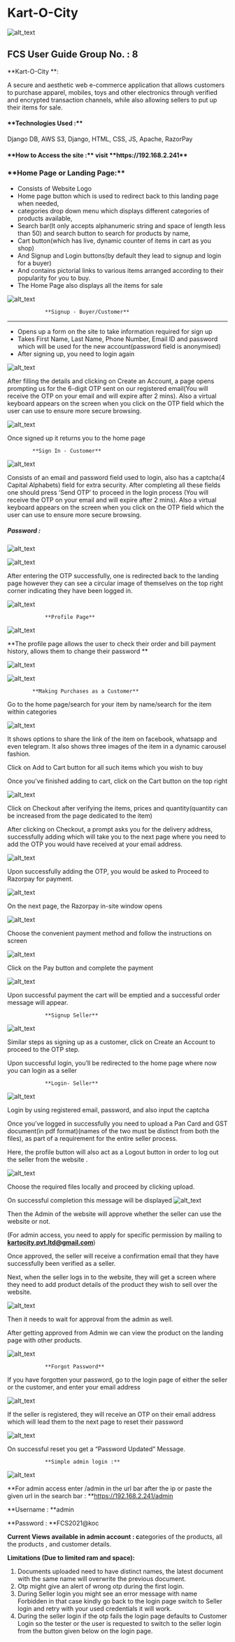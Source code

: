 # Kart-O-City
<!-- Output copied to clipboard! -->

<!-- You have some errors, warnings, or alerts. If you are using reckless mode, turn it off to see inline alerts.
* ERRORs: 0
* WARNINGs: 0
* ALERTS: 27 -->


![alt_text](images/image1.png "image_tooltip")


<h2>FCS User Guide Group No. : 8</h2>


**Kart-O-City **: 

A secure and aesthetic web e-commerce application that allows customers to purchase apparel, mobiles, toys and other electronics through verified and encrypted transaction channels, while also allowing sellers to put up their items for sale.

 

<h4>**Technologies Used :** </h4>


Django DB, AWS S3, Django, HTML, CSS, JS, Apache, RazorPay

 

<h4>**How to Access the site :** visit **https://192.168.2.241**</h4>


 

<h3>
            **Home Page or Landing Page:**</h3>




* Consists of Website Logo
* Home page button which is used to redirect back to this landing page when needed,
* categories drop down menu which displays different categories of products available,
* Search bar(It only accepts alphanumeric string and space of length less than 50) and search button to search for products by name,
* Cart button(which has live, dynamic counter of items in cart as you shop)
* And Signup and Login buttons(by default they lead to signup and login for a buyer)
* And contains pictorial links to various items arranged according to their popularity for you to buy.
* The Home Page also displays all the items for sale


![alt_text](images/image2.png "image_tooltip")



                **Signup - Buyer/Customer**

**	**



* Opens up a form on the site to take information required for sign up
* Takes First Name, Last Name, Phone Number, Email ID and password which will be used for the new account(password field is anonymised)
* After signing up, you need to login again


![alt_text](images/image3.png "image_tooltip")


After filling the details and clicking on Create an Account, a page opens prompting us for the 6-digit OTP sent on our registered email(You will receive the OTP on your email and will expire after 2 mins). Also a virtual keyboard appears on the screen when you click on the OTP field which the user can use to ensure more secure browsing.


![alt_text](images/image4.png "image_tooltip")


Once signed up it returns you to the home page


            **Sign In - Customer**


![alt_text](images/image5.png "image_tooltip")


Consists of an email and password field used to login, also has a captcha(4 Capital Alphabets) field for extra security. After completing all these fields one should press ‘Send OTP’ to proceed in the login process (You will receive the OTP on your email and will expire after 2 mins). Also a virtual keyboard appears on the screen when you click on the OTP field which the user can use to ensure more secure browsing.

<h5>Password : </h5>



![alt_text](images/image6.png "image_tooltip")



![alt_text](images/image7.png "image_tooltip")


After entering the OTP successfully, one is redirected back to the landing page however they can see a circular image of themselves on the top right corner indicating they have been logged in.


![alt_text](images/image8.png "image_tooltip")



                **Profile Page**


![alt_text](images/image9.png "image_tooltip")


**The profile page allows the user to check their order and bill payment history, allows them to change their password **


![alt_text](images/image10.png "image_tooltip")



![alt_text](images/image11.png "image_tooltip")



            **Making Purchases as a Customer**

Go to the home page/search for your item by name/search for the item within categories


![alt_text](images/image12.png "image_tooltip")


It shows options to share the link of the item on facebook, whatsapp and even telegram. It also shows three images of the item in a dynamic carousel fashion.

Click on Add to Cart button for all such items which you wish to buy

Once you’ve finished adding to cart, click on the Cart button on the top right


![alt_text](images/image13.png "image_tooltip")


Click on Checkout after verifying the items, prices and quantity(quantity can be increased from the page dedicated to the item)

After clicking on Checkout, a prompt asks you for the delivery address, successfully adding which will take you to the next page where you need to add the OTP you would have received at your email address.


![alt_text](images/image14.png "image_tooltip")


Upon successfully adding the OTP, you would be asked to Proceed to Razorpay for payment.


![alt_text](images/image15.png "image_tooltip")


On the next page, the Razorpay in-site window opens


![alt_text](images/image16.png "image_tooltip")


Choose the convenient payment method and follow the instructions on screen


![alt_text](images/image17.png "image_tooltip")


Click on the Pay button and complete the payment


![alt_text](images/image18.png "image_tooltip")


Upon successful payment the cart will be emptied and a successful order message will appear.


                **Signup Seller**


![alt_text](images/image19.png "image_tooltip")


Similar steps as signing up as a customer, click on Create an Account to proceed to the OTP step.

Upon successful login, you’ll be redirected to the home page where now you can login as a seller


                **Login- Seller**


![alt_text](images/image20.png "image_tooltip")


Login by using registered email, password, and also input the captcha

Once you’ve logged in successfully you need to upload a Pan Card and GST document(in pdf format)(names of the two must be distinct from both the files), as part of a requirement for the entire seller process.

Here, the profile button will also act as a Logout button in order to log out the seller from the website .


![alt_text](images/image21.png "image_tooltip")


Choose the required files locally and proceed by clicking upload.

On successful completion this message will be displayed
![alt_text](images/image22.png "image_tooltip")


Then the Admin of the website will approve whether the seller can use the website or not.

(For admin access, you need to apply for specific permission by mailing to **[kartocity.pvt.ltd@gmail.com](https://mail.google.com/mail/u/0/#sent?compose=new)**)

Once approved, the seller will receive a confirmation email that they have successfully been verified as a seller.

Next, when the seller logs in to the website, they will get a screen where they need to add product details of the product they wish to sell over the website.


![alt_text](images/image23.png "image_tooltip")


Then it needs to wait for approval from the admin as well.

After getting approved from Admin we can view the product on the landing page with other products.


![alt_text](images/image24.png "image_tooltip")



                **Forgot Password**

If you have forgotten your password, go to the login page of either the seller or the customer, and enter your email address


![alt_text](images/image25.png "image_tooltip")


If the seller is registered, they will receive an OTP on their email address which will lead them to the next page to reset their password


![alt_text](images/image26.png "image_tooltip")


On successful reset you get a “Password Updated” Message.


                **Simple admin login :**


![alt_text](images/image27.png "image_tooltip")


**For admin access enter /admin in the url bar after the ip or paste the given url in the search bar : **https://192.168.2.241/admin

**Username : **admin

**Password : **FCS2021@koc

**Current Views available in admin account : c**ategories of the products, all the products , and customer details.

**Limitations (Due to limited ram and space):**



1. Documents uploaded need to have distinct names, the latest document with the same name will overwrite the previous document.
2. Otp might give an alert of wrong otp during the first login.
3. During Seller login you might see an error message with name Forbidden in that case kindly go back to the login page switch to Seller login and retry with your used credentials it will work.
4. During the seller login if the otp fails the login page defaults to Customer Login so the tester or the user is requested to switch to the seller login from the button given below on the login page.

